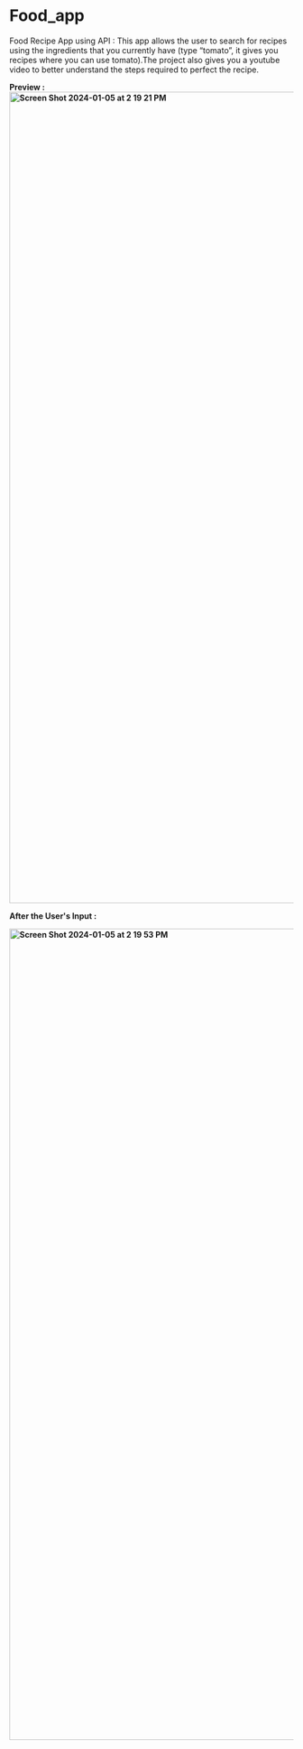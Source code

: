 # Food_app
Food Recipe App using API : This app allows the user to search for recipes using the ingredients that you currently have  (type “tomato”, it gives you recipes where you can use tomato).The project also gives you a youtube video to better understand the steps required to perfect the recipe.

<b>Preview : 
<img width="1437" alt="Screen Shot 2024-01-05 at 2 19 21 PM" src="https://github.com/zaki1234-inara/Recipes_api/assets/128190993/17c37622-b099-40a6-858a-fa7b963834a0">


After the User's Input :

<img width="1437" alt="Screen Shot 2024-01-05 at 2 19 53 PM" src="https://github.com/zaki1234-inara/Recipes_api/assets/128190993/b79ed028-0098-45c8-aa02-395e06073803">



